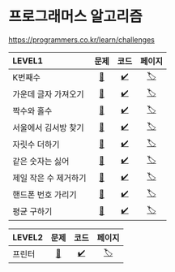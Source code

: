 # 프로그래머스 알고리즘
https://programmers.co.kr/learn/challenges

LEVEL1 | 문제 | 코드 | 페이지
:---|:---:|:---:|:---:
K번째수 | [📄](https://github.com/cruelladevil/programmers-algorithm/blob/main/level1/K번째수) | [✔️](https://github.com/cruelladevil/programmers-algorithm/blob/main/level1/K번째수/solution.js) | [🏷️](https://programmers.co.kr/learn/courses/30/lessons/42748)
가운데 글자 가져오기 | [📄](https://github.com/cruelladevil/programmers-algorithm/blob/main/level1/가운데%20글자%20가져오기) | [✔️](https://github.com/cruelladevil/programmers-algorithm/blob/main/level1/가운데%20글자%20가져오기/solution.js) | [🏷️](https://programmers.co.kr/learn/courses/30/lessons/12903)
짝수와 홀수 | [📄](https://github.com/cruelladevil/programmers-algorithm/blob/main/level1/짝수와%20홀수) | [✔️](https://github.com/cruelladevil/programmers-algorithm/blob/main/level1/짝수와%20홀수/solution.js) | [🏷️](https://programmers.co.kr/learn/courses/30/lessons/12937)
서울에서 김서방 찾기 | [📄](https://github.com/cruelladevil/programmers-algorithm/blob/main/level1/서울에서%20김서방%20찾기) | [✔️](https://github.com/cruelladevil/programmers-algorithm/blob/main/level1/서울에서%20김서방%20찾기/solution.js) | [🏷️](https://programmers.co.kr/learn/courses/30/lessons/12919)
자릿수 더하기 | [📄](https://github.com/cruelladevil/programmers-algorithm/blob/main/level1/자릿수%20더하기) | [✔️](https://github.com/cruelladevil/programmers-algorithm/blob/main/level1/자릿수%20더하기/solution.js) | [🏷️](https://programmers.co.kr/learn/courses/30/lessons/12931)
같은 숫자는 싫어 | [📄](https://github.com/cruelladevil/programmers-algorithm/blob/main/level1/같은%20숫자는%20싫어) | [✔️](https://github.com/cruelladevil/programmers-algorithm/blob/main/level1/같은%20숫자는%20싫어/solution.js) | [🏷️](https://programmers.co.kr/learn/courses/30/lessons/12906)
제일 작은 수 제거하기 | [📄](https://github.com/cruelladevil/programmers-algorithm/blob/main/level1/제일%20작은%20수%20제거하기) | [✔️](https://github.com/cruelladevil/programmers-algorithm/blob/main/level1/제일%20작은%20수%20제거하기/solution.js) | [🏷️](https://programmers.co.kr/learn/courses/30/lessons/12935)
핸드폰 번호 가리기 | [📄](https://github.com/cruelladevil/programmers-algorithm/blob/main/level1/핸드폰%20번호%20가리기) | [✔️](https://github.com/cruelladevil/programmers-algorithm/blob/main/level1/핸드폰%20번호%20가리기/solution.js) | [🏷️](https://programmers.co.kr/learn/courses/30/lessons/12948)
평균 구하기 | [📄](https://github.com/cruelladevil/programmers-algorithm/blob/main/level1/평균%20구하기) | [✔️](https://github.com/cruelladevil/programmers-algorithm/blob/main/level1/평균%20구하기/solution.js) | [🏷️](https://programmers.co.kr/learn/courses/30/lessons/12944)

LEVEL2 | 문제 | 코드 | 페이지
:---|:---:|:---:|:---:
프린터 | [📄](https://github.com/cruelladevil/programmers-algorithm/blob/main/level2/프린터) | [✔️](https://github.com/cruelladevil/programmers-algorithm/blob/main/level2/프린터/solution.js) | [🏷️](https://programmers.co.kr/learn/courses/30/lessons/42587)
